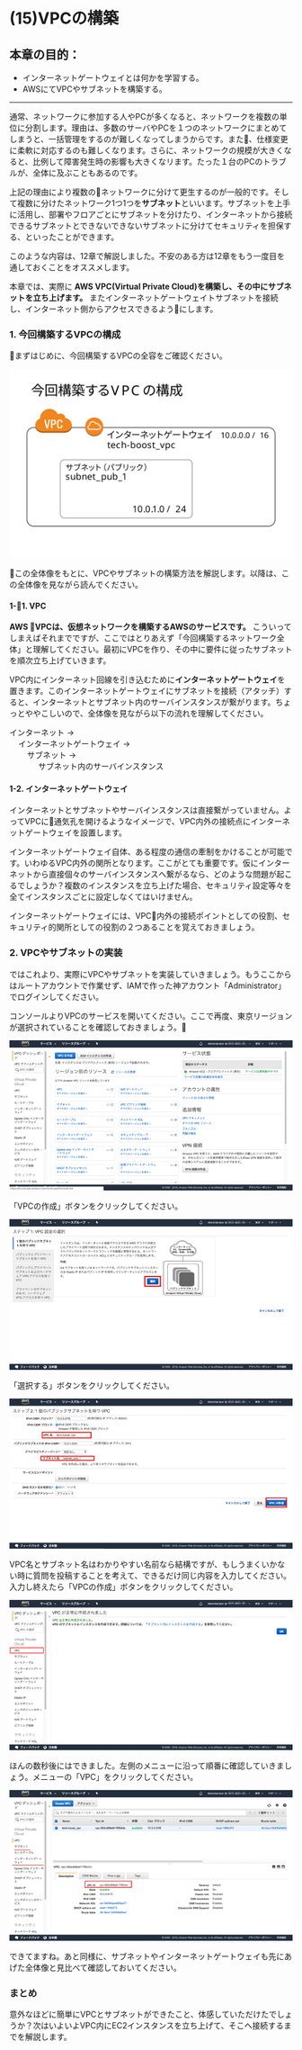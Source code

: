 # (15)VPCの構築

## 本章の目的：

- インターネットゲートウェイとは何かを学習する。
- AWSにてVPCやサブネットを構築する。

***

通常、ネットワークに参加する人やPCが多くなると、ネットワークを複数の単位に分割します。理由は、多数のサーバやPCを１つのネットワークにまとめてしまうと、一括管理をするのが難しくなってしまうからです。また、仕様変更に柔軟に対応するのも難しくなります。さらに、ネットワークの規模が大きくなると、比例して障害発生時の影響も大きくなリます。たった１台のPCのトラブルが、全体に及ぶこともあるのです。

上記の理由により複数のネットワークに分けて更生するのが一般的です。そして複数に分けたネットワーク1つ1つを**サブネット**といいます。サブネットを上手に活用し、部署やフロアごとにサブネットを分けたり、インターネットから接続できるサブネットとできないできないサブネットに分けてセキュリティを担保する、といったことができます。

このような内容は、12章で解説しました。不安のある方は12章をもう一度目を通しておくことをオススメします。

本章では、実際に **AWS VPC(Virtual Private Cloud)を構築し、その中にサブネットを立ち上げます。** またインターネットゲートウェイトサブネットを接続し、インターネット側からアクセスできるようにします。

### 1. 今回構築するVPCの構成

まずはじめに、今回構築するVPCの全容をご確認ください。

![図15-1. VPCの全体像](15-1.svg)

この全体像をもとに、VPCやサブネットの構築方法を解説します。以降は、この全体像を見ながら読んでください。

#### 1-1. VPC

 **AWS VPCは、仮想ネットワークを構築するAWSのサービスです。**
こういってしまえばそれまでですが、ここではとりあえず「今回構築するネットワーク全体」と理解してください。最初にVPCを作り、その中に要件に従ったサブネットを順次立ち上げていきます。

VPC内にインターネット回線を引き込むために**インターネットゲートウェイ**を置きます。このインターネットゲートウェイにサブネットを接続（アタッチ）すると、インターネットとサブネット内のサーバインスタンスが繋がります。ちょっとややこしいので、全体像を見ながら以下の流れを理解してください。

インターネット →   
&nbsp;&nbsp;&nbsp;&nbsp;インターネットゲートウェイ →   
&nbsp;&nbsp;&nbsp;&nbsp;&nbsp;&nbsp;&nbsp;&nbsp;サブネット →  
&nbsp;&nbsp;&nbsp;&nbsp;&nbsp;&nbsp;&nbsp;&nbsp;&nbsp;&nbsp;&nbsp;&nbsp;
サブネット内のサーバインスタンス

#### 1-2. インターネットゲートウェイ

インターネットとサブネットやサーバインスタンスは直接繋がっていません。よってVPCに通気孔を開けるようなイメージで、VPC内外の接続点にインターネットゲートウェイを設置します。

インターネットゲートウェイ自体、ある程度の通信の牽制をかけることが可能です。いわゆるVPC内外の関所となります。ここがとても重要です。仮にインターネットから直接個々のサーバインスタンスへ繋がるなら、どのような問題が起こるでしょうか？複数のインスタンスを立ち上げた場合、セキュリティ設定等々を全てインスタンスごとに設定しなくてはいけません。

インターネットゲートウェイには、VPC内外の接続ポイントとしての役割、セキュリティ的関所としての役割の２つあることを覚えておきましょう。

### 2. VPCやサブネットの実装

ではこれより、実際にVPCやサブネットを実装していきましょう。もうここからはルートアカウントで作業せず、IAMで作った神アカウント「Administrator」でログインしてください。

コンソールよりVPCのサービスを開いてください。ここで再度、東京リージョンが選択されていることを確認しておきましょう。

![図15-1-1. VPCサービスを開く](15-1-1.png)

「VPCの作成」ボタンをクリックしてください。

![図15-4-1. ステップ１ VPC設定の選択](15-4-1.png)

「選択する」ボタンをクリックしてください。

![図15-5-1. ステップ２ 1個のパブリックサブネットを持つVPC](15-5-1.png)

VPC名とサブネット名はわかりやすい名前なら結構ですが、もしうまくいかない時に質問を投稿することを考えて、できるだけ同じ内容を入力してください。入力し終えたら「VPCの作成」ボタンをクリックしてください。

![図15-6-1. VPC作成完了](15-6-1.png)

ほんの数秒後にはできました。左側のメニューに沿って順番に確認していきましょう。メニューの「VPC」をクリックしてください。

![図15-7-1. VPC](15-7-1.png)

できてますね。あと同様に、サブネットやインターネットゲートウェイも先にあげた全体像と見比べて確認しておいてください。

### まとめ

意外なほどに簡単にVPCとサブネットができたこと、体感していただけたでしょうか？次はいよいよVPC内にEC2インスタンスを立ち上げて、そこへ接続するまでを解説します。

